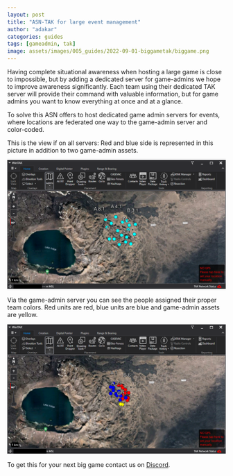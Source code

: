 ```yaml
---
layout: post
title: "ASN-TAK for large event management"
author: "adakar"
categories: guides
tags: [gameadmin, tak]
image: assets/images/005_guides/2022-09-01-biggametak/biggame.png
---
```


Having complete situational awareness when hosting a large game is close to impossible, but by adding a dedicated server for game-admins we hope to improve awareness significantly.
Each team using their dedicated TAK server will provide their command with valuable information, but for game admins you want to know everything at once and at a glance.

To solve this ASN offers to host dedicated game admin servers for events, where locations are federated one way to the game-admin server and color-coded.


This is the view if on all servers:
Red and blue side is represented in this picture in addition to two game-admin assets.
<div class="image-thumbnail">
	<a href="/assets/images/005_guides/2022-09-01-biggametak/chaosmap.png">
		<img src="/assets/images/005_guides/2022-09-01-biggametak/chaosmap.png" width="640"/>
	</a>
</div>

Via the game-admin server you can see the people assigned their proper team colors. Red units are red, blue units are blue and game-admin assets are yellow.
<div class="image-thumbnail">
	<a href="/assets/images/005_guides/2022-09-01-biggametak/notchaosmap.png">
		<img src="/assets/images/005_guides/2022-09-01-biggametak/notchaosmap.png" width="640"/>
	</a>
</div>

To get this for your next big game contact us on [Discord](https://discord.gg/eQafMF6PGQ).
